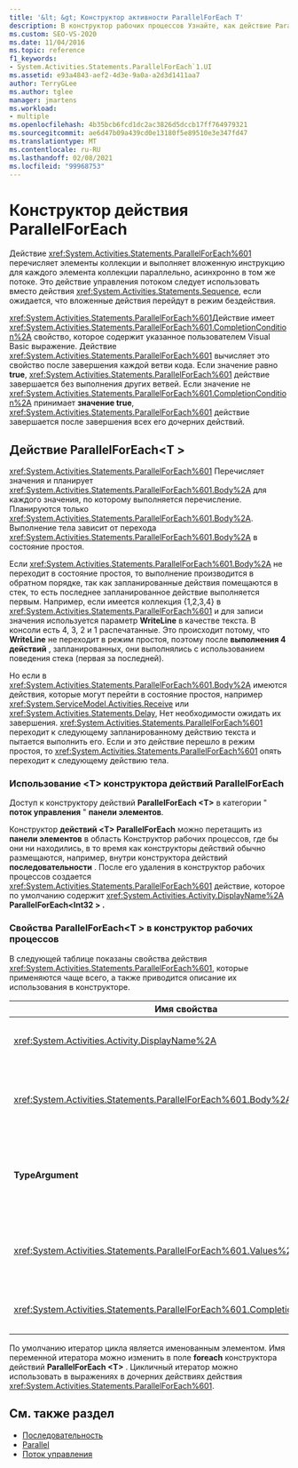 ```yaml
---
title: '&lt; &gt; Конструктор активности ParallelForEach T'
description: В конструктор рабочих процессов Узнайте, как действие ParallelForEach <T> перечисляет элементы коллекции и выполняет внедренный оператор для каждого элемента коллекции в параллельном режиме.
ms.custom: SEO-VS-2020
ms.date: 11/04/2016
ms.topic: reference
f1_keywords:
- System.Activities.Statements.ParallelForEach`1.UI
ms.assetid: e93a4843-aef2-4d3e-9a0a-a2d3d1411aa7
author: TerryGLee
ms.author: tglee
manager: jmartens
ms.workload:
- multiple
ms.openlocfilehash: 4b35bcb6fcd1dc2ac3826d5dccb17ff764979321
ms.sourcegitcommit: ae6d47b09a439cd0e13180f5e89510e3e347fd47
ms.translationtype: MT
ms.contentlocale: ru-RU
ms.lasthandoff: 02/08/2021
ms.locfileid: "99968753"
---
```

# <a name="parallelforeach-activity-designer"></a>Конструктор действия ParallelForEach

Действие <xref:System.Activities.Statements.ParallelForEach%601> перечисляет элементы коллекции и выполняет вложенную инструкцию для каждого элемента коллекции параллельно, асинхронно в том же потоке. Это действие управления потоком следует использовать вместо действия <xref:System.Activities.Statements.Sequence>, если ожидается, что вложенные действия перейдут в режим бездействия.

<xref:System.Activities.Statements.ParallelForEach%601>Действие имеет <xref:System.Activities.Statements.ParallelForEach%601.CompletionCondition%2A> свойство, которое содержит указанное пользователем Visual Basic выражение. Действие <xref:System.Activities.Statements.ParallelForEach%601> вычисляет это свойство после завершения каждой ветви кода. Если значение равно **true**, <xref:System.Activities.Statements.ParallelForEach%601> действие завершается без выполнения других ветвей. Если значение не <xref:System.Activities.Statements.ParallelForEach%601.CompletionCondition%2A> принимает **значение true**, <xref:System.Activities.Statements.ParallelForEach%601> действие завершается после завершения всех его дочерних действий.

## <a name="the-parallelforeacht-activity"></a>Действие ParallelForEach<T \>

<xref:System.Activities.Statements.ParallelForEach%601> Перечисляет значения и планирует <xref:System.Activities.Statements.ParallelForEach%601.Body%2A> для каждого значения, по которому выполняется перечисление. Планируются только <xref:System.Activities.Statements.ParallelForEach%601.Body%2A>. Выполнение тела зависит от перехода <xref:System.Activities.Statements.ParallelForEach%601.Body%2A> в состояние простоя.

Если <xref:System.Activities.Statements.ParallelForEach%601.Body%2A> не переходит в состояние простоя, то выполнение производится в обратном порядке, так как запланированные действия помещаются в стек, то есть последнее запланированное действие выполняется первым. Например, если имеется коллекция {1,2,3,4} в <xref:System.Activities.Statements.ParallelForEach%601> и для записи значения используется параметр **WriteLine** в качестве текста. В консоли есть 4, 3, 2 и 1 распечатанные. Это происходит потому, что **WriteLine** не переходит в режим простоя, поэтому после **выполнения 4 действий** , запланированных, они выполнялись с использованием поведения стека (первая за последней).

Но если в <xref:System.Activities.Statements.ParallelForEach%601.Body%2A> имеются действия, которые могут перейти в состояние простоя, например <xref:System.ServiceModel.Activities.Receive> или <xref:System.Activities.Statements.Delay>, Нет необходимости ожидать их завершения. <xref:System.Activities.Statements.ParallelForEach%601> переходит к следующему запланированному действию текста и пытается выполнить его. Если и это действие перешло в режим простоя, то <xref:System.Activities.Statements.ParallelForEach%601> опять переходит к следующему действию тела.

### <a name="using-the-parallelforeacht-activity-designer"></a>Использование \<T> конструктора действий ParallelForEach

Доступ к конструктору действий **ParallelForEach \<T>** в категории " **поток управления** " **панели элементов**.

Конструктор **действий \<T> ParallelForEach** можно перетащить из **панели элементов** в область Конструктор рабочих процессов, где бы они ни находились, в то время как конструкторы действий обычно размещаются, например, внутри конструктора действий **последовательности** . После его удаления в конструктор рабочих процессов создается <xref:System.Activities.Statements.ParallelForEach%601> действие, которое по умолчанию содержит <xref:System.Activities.Activity.DisplayName%2A> **ParallelForEach<Int32 \> .**

### <a name="parallelforeacht-properties-in-the-workflow-designer"></a>Свойства ParallelForEach<T \> в конструктор рабочих процессов

В следующей таблице показаны свойства действия <xref:System.Activities.Statements.ParallelForEach%601>, которые применяются чаще всего, а также приводится описание их использования в конструкторе.

|Имя свойства|Обязательно|Использование|
|-|--------------|-|
|<xref:System.Activities.Activity.DisplayName%2A>|False|Указывает понятное отображаемое имя действия конструктора в заголовке. Значение по умолчанию **— \<Int32> ParallelForEach**. Значение можно дополнительно изменить в сетке **свойств** или непосредственно в заголовке конструктора операций.|
|<xref:System.Activities.Statements.ParallelForEach%601.Body%2A>|False|Действие, выполняемое для каждого элемента в коллекции. Чтобы добавить <xref:System.Activities.Statements.ParallelForEach%601.Body%2A> действие, перетащите действие из области элементов в поле **текст** в конструкторе действия **ParallelForEach \<T>** с текстом подсказки "перетащите действие сюда".|
|**TypeArgument**|True|Тип элементов в <xref:System.Activities.Statements.ParallelForEach%601.Values%2A> коллекции, заданном универсальным параметром *T*. По умолчанию **TypeArgument** имеет значение **Int32**. Чтобы изменить тип T в конструкторе действий **ParallelForEach<\> T** , измените значение поля со списком **TypeArgument** в сетке свойств.|
|<xref:System.Activities.Statements.ParallelForEach%601.Values%2A>|True|Коллекция элементов для итерации. Чтобы задать <xref:System.Activities.Statements.ParallelForEach%601.Values%2A> , введите Visual Basic выражение в поле **значения** в конструкторе действий **foreach<T \>** в поле с текстом подсказки "введите выражение VB" или в поле " **значения** " в окне " **Свойства** ".|
|<xref:System.Activities.Statements.ParallelForEach%601.CompletionCondition%2A>||Оценивается после каждого выполнения итерации. Если результат оценки равен true, то запланированные ожидающие итерации отменяются. Если это свойство не задано, все запланированные инструкции выполняются до завершения.|

По умолчанию итератор цикла является именованным элементом. Имя переменной итератора можно изменить в поле **foreach** конструктора действий **ParallelForEach \<T>** . Цикличный итератор можно использовать в выражениях в дочерних действиях действия <xref:System.Activities.Statements.ParallelForEach%601>.

## <a name="see-also"></a>См. также раздел

- [Последовательность](../workflow-designer/sequence-activity-designer.md)
- [Parallel](../workflow-designer/parallel-activity-designer.md)
- [Поток управления](../workflow-designer/control-flow-activity-designers.md)